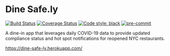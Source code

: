 # Dine Safe.ly
[![Build Status](https://travis-ci.com/deusalexmachina/dine-safe-ly.svg?branch=main)](https://travis-ci.com/deusalexmachina/dine-safe-ly)
[![Coverage Status](https://coveralls.io/repos/github/deusalexmachina/dine-safe-ly/badge.svg)](https://coveralls.io/github/deusalexmachina/dine-safe-ly)
[![Code style: black](https://img.shields.io/badge/code%20style-black-000000.svg)](https://github.com/psf/black)
[![pre-commit](https://img.shields.io/badge/pre--commit-enabled-brightgreen?logo=pre-commit&logoColor=white)](https://github.com/pre-commit/pre-commit)

A dine-in app that leverages daily COVID-19 data to provide updated compliance status and hot spot notifications for reopened NYC restaurants.

https://dine-safe-ly.herokuapp.com/

